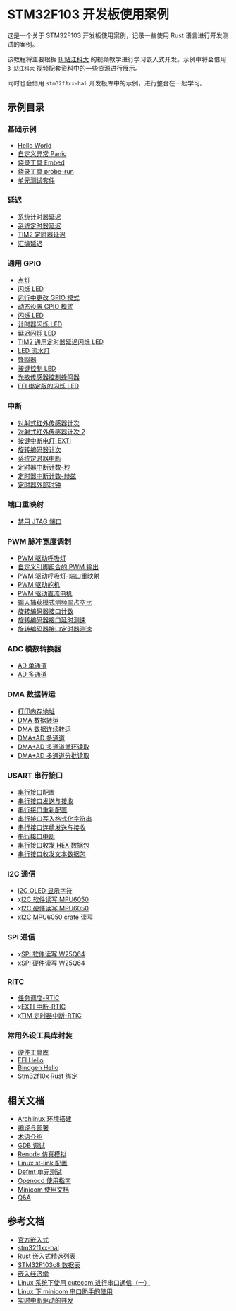 # STM32F103 开发板使用案例

这是一个关于 STM32F103 开发板使用案例，记录一些使用 Rust 语言进行开发测试的案例。

该教程将主要根据 [B 站江科大](https://www.bilibili.com/video/BV1th411z7sn?p=1&vd_source=c459b4f4f90bc42bb5ddb5baf12e1bc7) 的视频教学进行学习嵌入式开发。示例中将会借用 `B 站江科大` 视频配套资料中的一些资源进行展示。

同时也会借用 `stm32f1xx-hal` 开发板库中的示例，进行整合在一起学习。

## 示例目录

### 基础示例

- [Hello World](./app/basic/helloworld)
- [自定义异常 Panic](./app/basic/panics)
- [烧录工具 Embed](./app/basic/flash_tool_embed)
- [烧录工具 probe-run](./app/basic/flash_tool_defmt)
- [单元测试套件](./app/basic/unit_testsuite)

### 延迟

- [系统计时器延迟](./app/delay/syst_timer_delay)
- [系统定时器延迟](./app/delay/syst_delay)
- [TIM2 定时器延迟](./app/delay/tim2_delay)
- [汇编延迟](./app/delay/asm_delay)

### 通用 GPIO

- [点灯](./app/general_gpio/turns_user_led)
- [闪烁 LED](./app/general_gpio/blinky)
- [运行中更改 GPIO 模式](./app/general_gpio/multi_mode_gpio)
- [动态设置 GPIO 模式](./app/general_gpio/dynamic_gpio)
- [闪烁 LED](./app/general_gpio/blinky)
- [计时器闪烁 LED](./app/general_gpio/timer_blinky)
- [延迟闪烁 LED](./app/general_gpio/delay_blinky)
- [TIM2 通用定时器延迟闪烁 LED](./app/general_gpio/tim2_timer_delay_blinky)
- [LED 流水灯](./app/general_gpio/led_flow_light)
- [蜂鸣器](./app/general_gpio/buzzer)
- [按键控制 LED](./app/general_gpio/key_control_led)
- [光敏传感器控制蜂鸣器](./app/general_gpio/light_sensor_control_buzzer)
- [FFI 绑定版的闪烁 LED](./app/general_gpio/ffi-blinky)

### 中断

- [对射式红外传感器计次](./app/interrupt/opposing_infrared_sensor_count)
- [对射式红外传感器计次 2](./app/interrupt/opposing_infrared_sensor_count2)
- [按键中断电灯-EXTI](./app/interrupt/key_control_led_exti)
- [旋转编码器计次](./app/interrupt/rotary_encoder_count)
- [系统定时器中断](./app/interrupt/sys_timer_interrupt)
- [定时器中断计数-秒](./app/interrupt/timer_interrupt_count_by_seces)
- [定时器中断计数-赫兹](./app/interrupt/timer_interrupt_count_by_hz)
- [定时器外部时钟](./app/interrupt/timer_external_clock)

### 端口重映射

- [禁用 JTAG 端口](./app/port_remap/disable_jtag_ports)

### PWM 脉冲宽度调制

- [PWM 驱动呼吸灯](./app/pwm/pwm_led)
- [自定义引脚组合的 PWM 输出](./app/pwm/pwm_custom)
- [PWM 驱动呼吸灯-端口重映射](./app/pwm/pwm_led_remap)
- [PWM 驱动舵机](./app/pwm/pwm_driven_servo)
- [PWM 驱动直流电机](./app/pwm/pwm_driven_motor)
- [输入捕获模式测频率占空比](./app/pwm/pwm_input_capture_freq_duty_cycle)
- [旋转编码器接口计数](./app/pwm/pwm_rotary_encoder_count)
- [旋转编码器接口延时测速](./app/pwm/pwm_rotary_encoder_speed)
- [旋转编码器接口定时器测速](./app/pwm/pwm_rotary_encoder_timer_speed)

### ADC 模数转换器

- [AD 单通道](./app/adc/ad_single_channel)
- [AD 多通道](./app/adc/ad_multichannel)

### DMA 数据转运

- [打印内存地址](./app/dma/print_memory_address)
- [DMA 数据转运](./app/dma/dma_data_transfer)
- [DMA 数据连续转运](./app/dma/dma_data_continuous_transfer)
- [DMA+AD 多通道](./app/dma/scan_dma_and_ad_multichannel)
- [DMA+AD 多通道循环读取](./app/dma/scan_dma_and_ad_multichannel_loop)
- [DMA+AD 多通道分批读取](./app/dma/scan_dma_and_ad_multichannel_peek)

### USART 串行接口

- [串行接口配置](./app/usart/serial_config)
- [串行接口发送与接收](./app/usart/serial_tx_and_rx)
- [串行接口重新配置](./app/usart/serial_reconfigure)
- [串行接口写入格式化字符串](./app/usart/serial_fmt)
- [串行接口连续发送与接收](./app/usart/serial_continuous_tx_and_rx)
- [串行接口中断](./app/usart/serial_interrupt_idle)
- [串行接口收发 HEX 数据包](./app/usart/serial_hex_packet)
- [串行接口收发文本数据包](./app/usart/serial_text_packet)

### I2C 通信

- [I2C OLED 显示字符](./app/i2c/i2c_oled_show_character)
- x[I2C 软件读写 MPU6050 ](./app/i2c/i2c_soft_mpu6050)
- x[I2C 硬件读写 MPU6050 ](./app/i2c/i2c_hard_mpu6050)
- x[I2C MPU6050 crate 读写 ](./app/i2c/i2c_mpu6050_crate)

### SPI 通信

- x[SPI 软件读写 W25Q64 ](./app/spi/spi_soft_w25q64)
- x[SPI 硬件读写 W25Q64 ](./app/spi/spi_hard_w25q64)

### RITC

- [任务调度-RTIC](./app/rtic/spawn_task_rtic)
- x[EXTI 中断-RTIC](./app/rtic/exti_rtic)
- x[TIM 定时器中断-RTIC](./app/rtic/timer_interrupt_rtic)

### 常用外设工具库封装

- [硬件工具库](./core/hardware)
- [FFI Hello](./core/ffi_hello)
- [Bindgen Hello](./core/bindgen_hello)
- [Stm32f10x Rust 绑定](./core/stm32f10x_rs)

## 相关文档

- [Archlinux 环境搭建](./docs/Archlinux环境搭建.md)
- [编译与部署](./docs/编译与部署.md)
- [术语介绍](./docs/术语介绍.md)
- [GDB 调试](./docs/GDB调试.md)
- [Renode 仿真模拟](./docs/Renode仿真模拟.md)
- [Linux st-link 配置](./docs/Linux%20st-link配置.md)
- [Defmt 单元测试](./docs/Defmt%20单元测试.md)
- [Openocd 使用指南](./docs/Openocd使用指南.md)
- [Minicom 使用文档](./docs/Minicom使用文档.md)
- [Q&A](./docs/Q&A.md)

## 参考文档

- [官方嵌入式](https://www.rust-lang.org/zh-CN/what/embedded)
- [stm32f1xx-hal](https://github.com/stm32-rs/stm32f1xx-hal)
- [Rust 嵌入式精选列表](https://github.com/rust-embedded/awesome-embedded-rust)
- [STM32F103c8 数据表](https://www.st.com/resource/en/datasheet/cd00161566.pdf)
- [嵌入经济学](https://docs.rust-embedded.org/embedonomicon/)
- [Linux 系统下使用 cutecom 进行串口通信（一）](https://zhuanlan.zhihu.com/p/371813518)
- [Linux 下 minicom 串口助手的使用](https://www.cnblogs.com/xingboy/p/16538932.html)
- [实时中断驱动的并发](https://rtic.rs/2/book/en/)
